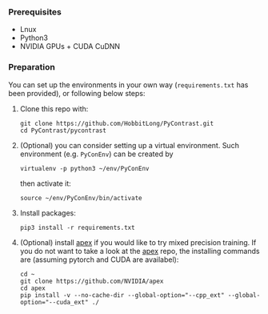 ### Prerequisites
- Lnux
- Python3
- NVIDIA GPUs + CUDA CuDNN

### Preparation
You can set up the environments in your own way (`requirements.txt` has been provided), or following below steps: 
1. Clone this repo with:
	```
	git clone https://github.com/HobbitLong/PyContrast.git
	cd PyContrast/pycontrast
	```
2. (Optional) you can consider setting up a virtual environment. Such environment 
    (e.g. `PyConEnv`) can be created by
	```
	virtualenv -p python3 ~/env/PyConEnv
	```
    then activate it:
    ```
	source ~/env/PyConEnv/bin/activate
	```
3. Install packages:
	```
	pip3 install -r requirements.txt
	```
4. (Optional) install [apex](https://github.com/NVIDIA/apex) if you would like to 
try mixed precision training. If you do not want to take a look at the 
[apex](https://github.com/NVIDIA/apex) repo, the installing commands are (assuming pytorch 
and CUDA are availabel):
    ```
    cd ~
    git clone https://github.com/NVIDIA/apex
    cd apex
    pip install -v --no-cache-dir --global-option="--cpp_ext" --global-option="--cuda_ext" ./
	```